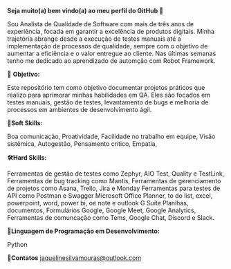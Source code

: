 **Seja muito(a) bem vindo(a) ao meu perfil do GitHub 👋**

Sou Analista de Qualidade de Software com mais de três anos de experiência, focada em garantir a excelência de produtos digitais. Minha trajetória abrange desde a execução de testes manuais até a implementação de processos de qualidade, sempre com o objetivo de aumentar a eficiência e o valor entregue ao cliente. Nas últimas semanas tenho me dedicado ao aprendizado de automção com Robot Framework.


🎯 **Objetivo:**

Este repositório tem como objetivo documentar projetos práticos que realizo para aprimorar minhas habilidades em QA. Eles são focados em testes manuais, gestão de testes, levantamento de bugs e melhoria de processos em ambientes de desenvolvimento ágil. 


**🤝Soft Skills:**

Boa comunicação,
Proatividade,
Facilidade no trabalho em equipe,
Visão sistêmica,
Autogestão,
Pensamento crítico,
Empatia,



**🛠️Hard Skills:**

Ferramentas de gestão de testes como Zephyr, AIO Test, Quality e TestLink,
Ferramentas de bug tracking como Mantis,
Ferramentas de gerenciamento de projetos como Asana, Trello, Jira e Monday
Ferramentas para testes de API como Postman e Swagger
Microsoft Office Planner, to do list, excel, powerpoint, word, power bi, oe note e outlook 
G Suíte Planihas, documentos, Formulários Google, Google Meet, Google Analytics,
Ferramentas de comuncação como Tems, Google Chat, Discord e Slack.




**🐍Linguagem de Programação em Desenvolvimento:**

Python



📱**Contatos**
jaquelinesilvamouras@outlook.com
